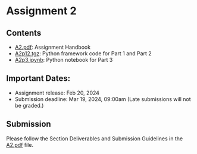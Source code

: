 # Assignment 2

## Contents
- [A2.pdf](A2.pdf): Assignment Handbook
- [A2p12.tgz](A2p12.tgz): Python framework code for Part 1 and Part 2
- [A2p3.ipynb](A2p3.ipynb): Python notebook for Part 3

## Important Dates:
- Assignment release: Feb 20, 2024
- Submission deadline: Mar 19, 2024, 09:00am (Late submissions will not be graded.)

## Submission
Please follow the Section Deliverables and Submission Guidelines in the [A2.pdf](A2.pdf) file.

